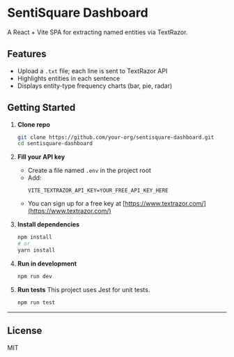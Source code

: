 # SentiSquare Dashboard

A React + Vite SPA for extracting named entities via TextRazor.

## Features

- Upload a `.txt` file; each line is sent to TextRazor API
- Highlights entities in each sentence
- Displays entity-type frequency charts (bar, pie, radar)

## Getting Started

1. **Clone repo**

   ```bash
   git clone https://github.com/your-org/sentisquare-dashboard.git
   cd sentisquare-dashboard
   ```

2. **Fill your API key**

   - Create a file named `.env` in the project root
   - Add:
     ```env
     VITE_TEXTRAZOR_API_KEY=YOUR_FREE_API_KEY_HERE
     ```
   - You can sign up for a free key at [https://www.textrazor.com/](https://www.textrazor.com/)

3. **Install dependencies**

   ```bash
   npm install
   # or
   yarn install
   ```

4. **Run in development**

   ```bash
   npm run dev
   ```

5. **Run tests** This project uses Jest for unit tests.

   ```bash
   npm run test
   ```

---


## License

MIT

